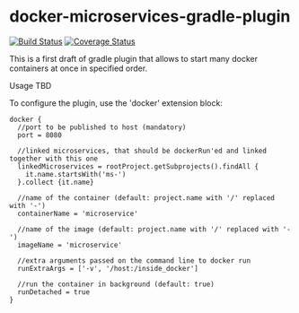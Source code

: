 # docker-microservices-gradle-plugin

[![Build Status](https://travis-ci.org/michalborek/docker-microservices-gradle-plugin.svg)](https://travis-ci.org/michalborek/docker-microservices-gradle-plugin) [![Coverage Status](https://coveralls.io/repos/michalborek/docker-microservices-gradle-plugin/badge.svg?branch=master)](https://coveralls.io/r/michalborek/docker-microservices-gradle-plugin?branch=master)

This is a first draft of gradle plugin that allows to start many docker containers at once in specified order.

Usage TBD

To configure the plugin, use the 'docker' extension block:

    docker {
      //port to be published to host (mandatory)
      port = 8080

      //linked microservices, that should be dockerRun'ed and linked together with this one
      linkedMicroservices = rootProject.getSubprojects().findAll {
        it.name.startsWith('ms-')
      }.collect {it.name}

      //name of the container (default: project.name with '/' replaced with '-')
      containerName = 'microservice'

      //name of the image (default: project.name with '/' replaced with '-')
      imageName = 'microservice'

      //extra arguments passed on the command line to docker run
      runExtraArgs = ['-v', '/host:/inside_docker']

      //run the container in background (default: true)
      runDetached = true
    }
